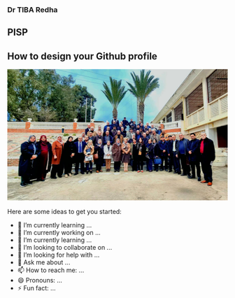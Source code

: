 ### Dr TIBA Redha  
## PISP
## How to design your Github profile


<img src="tiba.jpg" style="width:800px;height:300px;">


Here are some ideas to get you started:
- 🌱 I’m currently learning ...
- 🔭 I’m currently working on ...
- 🌱 I’m currently learning ...
- 👯 I’m looking to collaborate on ...
- 🤔 I’m looking for help with ...
- 💬 Ask me about ...
- 📫 How to reach me: ...
- 😄 Pronouns: ...
- ⚡ Fun fact: ...



<!--

![tiba](https://github.com/tibaredha/tibaredha/assets/35831757/027267c4-7fd5-42be-ab0f-41a288c59f04)

**tibaredha/tibaredha** is a ✨ _special_ ✨ repository because its `README.md` (this file) appears on your GitHub profile.


-->
